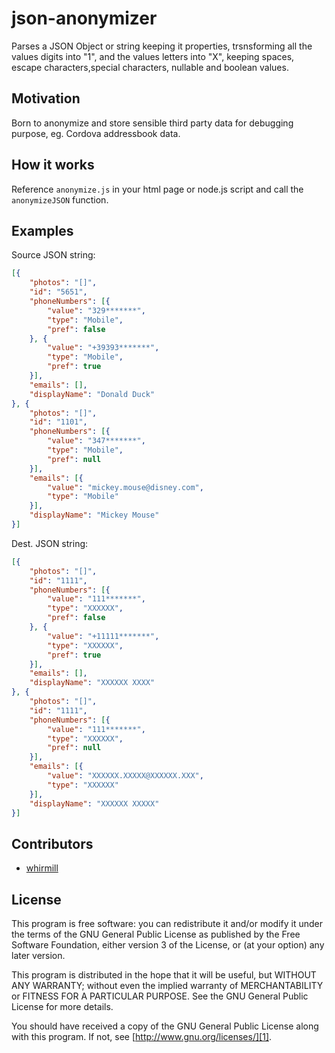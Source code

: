 # json-anonymizer

Parses a JSON Object or string keeping it properties, trsnsforming all the values digits into "1", and the values letters into "X", keeping spaces, escape characters,special characters, nullable and boolean values.

## Motivation

Born to anonymize and store sensible third party data for debugging purpose, eg. Cordova addressbook data.

## How it works

Reference `anonymize.js` in your html page or node.js script and call the `anonymizeJSON` function.

## Examples

Source JSON string:

```json
[{
    "photos": "[]",
    "id": "5651",
    "phoneNumbers": [{
        "value": "329*******",
        "type": "Mobile",
        "pref": false
    }, {
        "value": "+39393*******",
        "type": "Mobile",
        "pref": true
    }],
    "emails": [],
    "displayName": "Donald Duck"
}, {
    "photos": "[]",
    "id": "1101",
    "phoneNumbers": [{
        "value": "347*******",
        "type": "Mobile",
        "pref": null
    }],
    "emails": [{
        "value": "mickey.mouse@disney.com",
        "type": "Mobile"
    }],
    "displayName": "Mickey Mouse"
}]
```

Dest. JSON string:

```json
[{
    "photos": "[]",
    "id": "1111",
    "phoneNumbers": [{
        "value": "111*******",
        "type": "XXXXXX",
        "pref": false
    }, {
        "value": "+11111*******",
        "type": "XXXXXX",
        "pref": true
    }],
    "emails": [],
    "displayName": "XXXXXX XXXX"
}, {
    "photos": "[]",
    "id": "1111",
    "phoneNumbers": [{
        "value": "111*******",
        "type": "XXXXXX",
        "pref": null
    }],
    "emails": [{
        "value": "XXXXXX.XXXXX@XXXXXX.XXX",
        "type": "XXXXXX"
    }],
    "displayName": "XXXXXX XXXXX"
}]
```

## Contributors

- [whirmill][2]

## License

This program is free software: you can redistribute it and/or modify it under the terms of the GNU General Public License as published by the Free Software Foundation, either version 3 of the License, or (at your option) any later version.

This program is distributed in the hope that it will be useful, but WITHOUT ANY WARRANTY; without even the implied warranty of MERCHANTABILITY or FITNESS FOR A PARTICULAR PURPOSE. See the GNU General Public License for more details.

You should have received a copy of the GNU General Public License along with this program. If not, see [http://www.gnu.org/licenses/][1].

[1]: http://www.gnu.org/licenses/
[2]: https://github.com/whirmill
